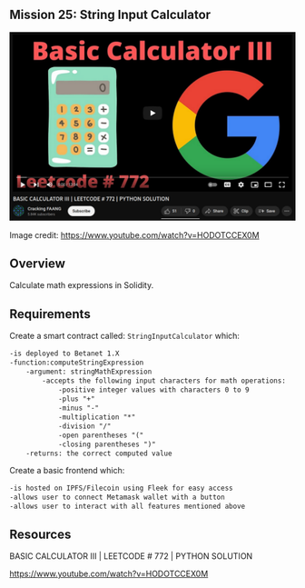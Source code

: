 ## Mission 25: String Input Calculator

<img src="images/stringInputCalculator.png" alt="stringInputCalculator"/>

Image credit: https://www.youtube.com/watch?v=HODOTCCEX0M

## Overview

Calculate math expressions in Solidity.

## Requirements

Create a smart contract called: `StringInputCalculator` which:
        
    -is deployed to Betanet 1.X
    -function:computeStringExpression
        -argument: stringMathExpression
            -accepts the following input characters for math operations:
                -positive integer values with characters 0 to 9
                -plus "+"
                -minus "-"
                -multiplication "*"
                -division "/"
                -open parentheses "("
                -closing parentheses ")"
        -returns: the correct computed value 
    
Create a basic frontend which:

    -is hosted on IPFS/Filecoin using Fleek for easy access
    -allows user to connect Metamask wallet with a button
    -allows user to interact with all features mentioned above

## Resources

BASIC CALCULATOR III | LEETCODE # 772 | PYTHON SOLUTION 

https://www.youtube.com/watch?v=HODOTCCEX0M
